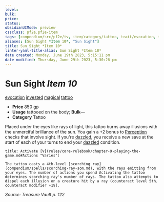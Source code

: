 ```yaml
---
level:
bulk:
price:
status:
obsidianUIMode: preview
cssclass: pf2e,pf2e-item
tags: [compendium/src/pf2e/tv, item/category/tattoo, trait/evocation, trait/invested, trait/magical, trait/tattoo]
aliases: [Sun Sight *Item 10*, "Sun Sight"]
title: Sun Sight *Item 10*
linter-yaml-title-alias: Sun Sight *Item 10*
date created: Monday, June 19th 2023, 5:15:11 pm
date modified: Thursday, June 29th 2023, 5:30:26 pm
---
```


# Sun Sight *Item 10*

[evocation](rules/traits/evocation.md) [invested](rules/traits/invested.md) [magical](rules/traits/magical.md) [tattoo](rules/traits/tattoo-lowg.md)  

- **Price** 850 gp
- **Usage** tattooed on the body; **Bulk**—
- **Category** Tattoo

Placed under the eyes like rays of light, this tattoo burns away illusions with the unmerciful brilliance of the sun. You gain a +2 bonus to [Perception](compendium/skills.md#Perception) checks that involve sight. If you're [dazzled](rules/conditions.md#Dazzled), you receive a new save at the start of each of your turns to end your [dazzled](rules/conditions.md#Dazzled) condition.

```ad-embed-ability
title: Activate [V](rules/core-rulebook/chapter-9-playing-the-game.md#Actions "Varies")

The tattoo casts a 4th-level [scorching ray](compendium/spells/scorching-ray-som.md), with the rays emitting from your eyes. The number of actions you spend Activating the tattoo determines scorching ray's number of rays. The tattoo also attempts to dispel each illusion on a creature hit by a ray (counteract level 5th, counteract modifier +19).
```

*Source: Treasure Vault p. 122*
